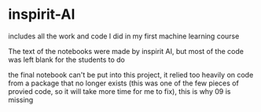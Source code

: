 # inspirit-AI
includes all the work and code I did in my first machine learning course

The text of the notebooks were made by inspirit AI, but most of the code was left blank for the students to do

the final notebook can't be put into this project, it relied too heavily on code from a package that no longer exists (this was one of the few pieces of provied code, so it will take more time for me to fix), this is why 09 is missing

